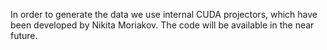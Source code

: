 In order to generate the data we use internal CUDA projectors, which have been developed by
Nikita Moriakov. The code will be available in the near future.